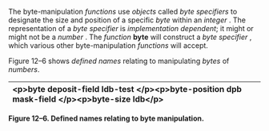  

The byte-manipulation *functions* use *objects* called *byte specifiers* to designate the size and position of a specific *byte* within an *integer* . The representation of a *byte specifier* is *implementation dependent*; it might or might not be a *number* . The *function* **byte** will construct a *byte specifier* , which various other byte-manipulation *functions* will accept. 

Figure 12–6 shows *defined names* relating to manipulating *bytes* of *numbers*. 

|&#60;p&#62;**byte deposit-field ldb-test** &#60;/p&#62;&#60;p&#62;**byte-position dpb mask-field** &#60;/p&#62;&#60;p&#62;**byte-size ldb**&#60;/p&#62;|
| :- |


**Figure 12–6. Defined names relating to byte manipulation.** 

